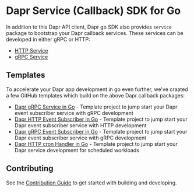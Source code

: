 # Dapr Service (Callback) SDK for Go

In addition to this Dapr API client, Dapr go SDK also provides `service` package to bootstrap your Dapr callback services. These services can be developed in either gRPC or HTTP:

* [HTTP Service](./http/Readme.md)
* [gRPC Service](./grpc/Readme.md)

## Templates 

To accelerate your Dapr app development in go even further, we've craated a few GitHub templates which build on the above Dapr callback packages:

* [Dapr gRPC Service in Go](https://github.com/mchmarny/dapr-grpc-service-template) - Template project to jump start your Dapr event subscriber service with gRPC development
* [Dapr HTTP Event Subscriber in Go](https://github.com/mchmarny/dapr-http-event-subscriber-template) - Template project to jump start your Dapr event subscriber service with HTTP development
* [Dapr gRPC Event Subscriber in Go](https://github.com/mchmarny/dapr-grpc-event-subscriber-template) - Template project to jump start your Dapr event subscriber service with gRPC development
* [Dapr HTTP cron Handler in Go](https://github.com/mchmarny/dapr-http-cron-handler-template) - Template project to jump start your Dapr service development for scheduled workloads

## Contributing

See the [Contribution Guide](../CONTRIBUTING.md) to get started with building and developing.
